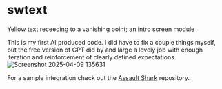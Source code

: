 # swtext
Yellow text receeding to a vanishing point; an intro screen module

This is my first AI produced code.  I did have to fix a couple things myself, but the free version of GPT did by and large a lovely job with enough iteration and reinforcement of clearly defined expectations.
![Screenshot 2025-04-09 135631](https://github.com/user-attachments/assets/f9a559da-9d63-4e1d-a09a-24bc4eaa7e60)

For a sample integration check out the [Assault Shark](https://github.com/MaltbyTom/Assault_Shark) repository.
